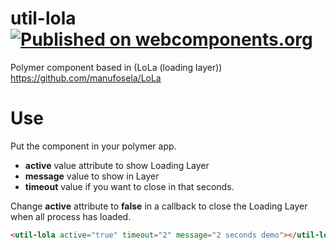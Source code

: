 # util-lola [![Published on webcomponents.org](https://img.shields.io/badge/webcomponents.org-published-blue.svg)](https://www.webcomponents.org/element/manufosela/util-lola)

Polymer component based in (LoLa (loading layer)) https://github.com/manufosela/LoLa

# Use
<util-lola active="true" message="Loading app..." timeout="30"></util-lola>

Put the component in your polymer app.

* **active** value attribute to show Loading Layer
* **message** value to show in Layer
* **timeout** value if you want to close in that seconds.

Change **active** attribute to **false** in a callback to close the Loading Layer when all process has loaded.

<!--
```
<custom-element-demo>
  <template>
    <link rel="import" href="https://raw.githubusercontent.com/Download/polymer-cdn/master/lib/polymer/polymer.html">
    <link rel="import" href="util-lola.html">
    <next-code-block></next-code-block>
  </template>
</custom-element-demo>
```
-->
```html
<util-lola active="true" timeout="2" message="2 seconds demo"></util-lola>
```
